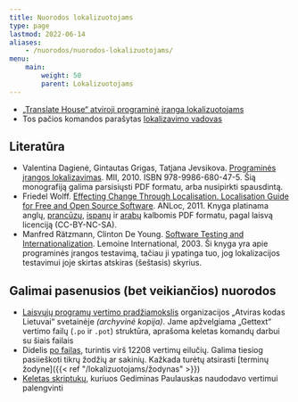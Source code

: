 ```yaml
---
title: Nuorodos lokalizuotojams
type: page
lastmod: 2022-06-14
aliases:
    - /nuorodos/nuorodos-lokalizuotojams/
menu:
    main:
        weight: 50
        parent: Lokalizuotojams
---
```


* [„Translate House“ atviroji programinė įranga lokalizuotojams](http://translatehouse.org/)
* Tos pačios komandos parašytas [lokalizavimo vadovas](https://docs.translatehouse.org/projects/localization-guide/en/latest/)

Literatūra
----------

* Valentina Dagienė, Gintautas Grigas, Tatjana
  Jevsikova. [Programinės įrangos lokalizavimas](<Programinės įrangos lokalizavimas (MII 2010).pdf>). MII, 2010. ISBN
  978-9986-680-47-5. Šią monografiją galima parsisiųsti PDF formatu, arba nusipirkti spausdintą.
* Friedel
  Wolff. [Effecting Change Through Localisation. Localisation Guide for Free and Open Source Software](<FOSS l10n guide - 20110214-en.pdf>).
  ANLoc, 2011. Knyga platinama
  anglų, [prancūzų](<FOSS l10n guide - 20110214-fr.pdf>), [ispanų](<FOSS l10n guide - 20120512-es_0.pdf>)
  ir [arabų](<FOSS l10n guide - 20110214-ar.pdf>) kalbomis PDF formatu, pagal laisvą licenciją (CC-BY-NC-SA).
* Manfred Rätzmann, Clinton De
  Young. [Software Testing and Internationalization](<Software Testing and Internationalization (2003).pdf>). Lemoine
  International, 2003. Ši knyga yra apie programinės įrangos testavimą, tačiau ji ypatinga tuo, jog lokalizacijos
  testavimui joje skirtas atskiras (šeštasis) skyrius.

Galimai pasenusios (bet veikiančios) nuorodos
---------------------------------------------

* [Laisvųjų programų vertimo pradžiamokslis](http://web.archive.org/web/20070217113704/http://www.akl.lt/skaitykla/dokumentacija/?doc=vertimas.html)
  organizacijos „Atviras kodas Lietuvai“ svetainėje _(archyvinė kopija)_. Jame apžvelgiama „Gettext“ vertimo failų (`.po`
  ir `.pot`) struktūra, aprašoma keletas komandų darbui su šiais failais
* Didelis [po failas](liet.po.gz), turintis virš 12208 vertimų eilučių. Galima tiesiog pasiieškoti tikrų žodžių ar
  sakinių. Kažkada turėtų atsirasti [terminų žodyne]({{< ref "/lokalizuotojams/žodynas" >}})
* [Keletas skriptukų](potools.tar.gz), kuriuos Gediminas Paulauskas naudodavo vertimui palengvinti